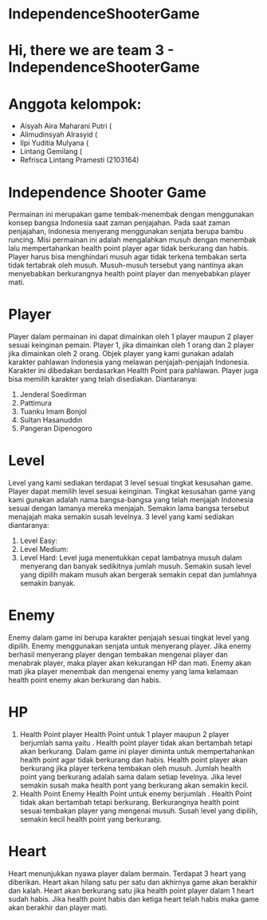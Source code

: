 # IndependenceShooterGame

# Hi, there we are team 3 - IndependenceShooterGame

# Anggota kelompok:

- Aisyah Aira Maharani Putri (
- Alimudinsyah Alrasyid (
- Ilpi Yuditia Mulyana (
- Lintang Gemilang (
- Refrisca Lintang Pramesti (2103164)

# Independence Shooter Game
Permainan ini merupakan game tembak-menembak dengan menggunakan konsep bangsa Indonesia saat zaman penjajahan. Pada saat zaman penjajahan, Indonesia menyerang menggunakan senjata berupa bambu runcing. Misi permainan ini adalah mengalahkan musuh dengan menembak lalu mempertahankan health point player agar tidak berkurang dan habis. Player harus bisa menghindari musuh agar tidak terkena tembakan serta tidak tertabrak oleh musuh. Musuh-musuh tersebut yang nantinya akan menyebabkan berkurangnya health point player dan menyebabkan player mati.

# Player
Player dalam permainan ini dapat dimainkan oleh 1 player maupun 2 player sesuai keinginan pemain. Player 1, jika dimainkan oleh 1 orang dan 2 player jika dimainkan oleh 2 orang. Objek player yang kami gunakan adalah karakter pahlawan Indonesia yang melawan penjajah-penjajah Indonesia. Karakter ini dibedakan berdasarkan Health Point para pahlawan. Player juga bisa memilih karakter yang telah disediakan. Diantaranya:
1. Jenderal Soedirman
2. Pattimura
3. Tuanku Imam Bonjol
4. Sultan Hasanuddin
5. Pangeran Dipenogoro

# Level
Level yang kami sediakan terdapat 3 level sesuai tingkat kesusahan game. Player dapat memilih level sesuai keinginan. Tingkat kesusahan game yang kami gunakan adalah nama bangsa-bangsa yang telah menjajah Indonesia sesuai dengan lamanya mereka menjajah. Semakin lama bangsa tersebut menajajah maka semakin susah levelnya. 3 level yang kami sediakan diantaranya:
1. Level Easy:
2. Level Medium:
3. Level Hard:
Level juga menentukkan cepat lambatnya musuh dalam menyerang dan banyak sedikitnya jumlah musuh. Semakin susah level yang dipilih makam musuh akan bergerak semakin cepat dan jumlahnya semakin banyak.

# Enemy
Enemy dalam game ini berupa karakter penjajah sesuai tingkat level yang dipilih. Enemy menggunakan senjata untuk menyerang player. Jika enemy berhasil menyerang player dengan tembakan mengenai player dan menabrak player, maka player akan kekurangan HP dan mati. Enemy akan mati jika player menembak dan mengenai enemy yang lama kelamaan health point enemy akan berkurang dan habis.

# HP
1. Health Point player
Health Point untuk 1 player maupun 2 player berjumlah sama yaitu    . Health point player tidak akan bertambah tetapi akan berkurang. Dalam game ini player diminta untuk mempertahankan health point agar tidak berkurang dan habis. Health point player akan berkurang jika player terkena tembakan oleh musuh. Jumlah health point yang berkurang adalah sama dalam setiap levelnya. Jika level semakin susah maka health pont yang berkurang akan semakin kecil.
2. Health Point Enemy
Health Point untuk enemy berjumlah    . Health Point tidak akan bertambah tetapi berkurang. Berkurangnya health point sesuai tembakan player yang mengenai musuh. Susah level yang dipilih, semakin kecil health point yang berkurang.

# Heart
Heart menunjukkan nyawa player dalam bermain. Terdapat 3 heart yang diberikan. Heart akan hilang satu per satu dan akhirnya game akan berakhir dan kalah. Heart akan berkurang satu jika health point player dalam 1 heart sudah habis. Jika health point habis dan ketiga heart telah habis maka game akan berakhir dan player mati.
